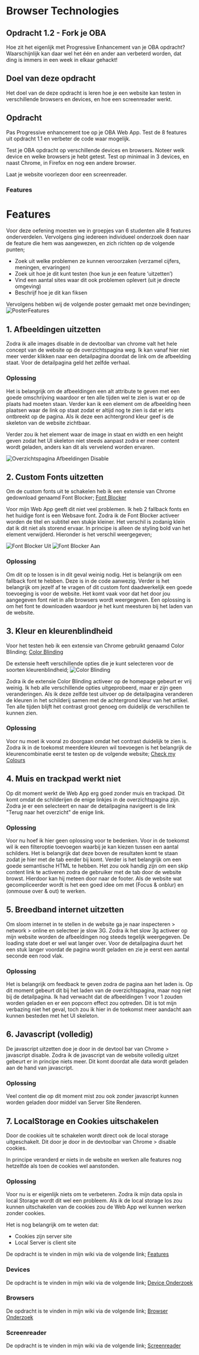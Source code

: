 # Browser Technologies

## Opdracht 1.2 - Fork je OBA

Hoe zit het eigenlijk met Progressive Enhancement van je OBA opdracht? Waarschijnlijk kan daar wel het één en ander aan verbeterd worden, dat ding is immers in een week in elkaar gehackt!

## Doel van deze opdracht

Het doel van de deze opdracht is leren hoe je een website kan testen in verschillende browsers en devices, en hoe een screenreader werkt.

## Opdracht

Pas Progressive enhancement toe op je OBA Web App. Test de 8 features uit opdracht 1.1 en verbeter de code waar mogelijk.

Test je OBA opdracht op verschillende devices en browsers. Noteer welk device en welke browsers je hebt getest. Test op minimaal in 3 devices, en naast Chrome, in Firefox en nog een andere browser.

Laat je website voorlezen door een screenreader.

### Features

# Features

Voor deze oefening moesten we in groepjes van 6 studenten alle 8 features onderverdelen. Vervolgens ging iedereen individueel onderzoek doen naar de feature die hem was aangewezen, en zich richten op de volgende punten;

- Zoek uit welke problemen ze kunnen veroorzaken (verzamel cijfers, meningen, ervaringen)
- Zoek uit hoe je dit kunt testen (hoe kun je een feature ‘uitzetten’)
- Vind een aantal sites waar dit ook problemen oplevert (uit je directe omgeving)
- Beschrijf hoe je dit kan fiksen

Vervolgens hebben wij de volgende poster gemaakt met onze bevindingen;
![PosterFeatures](/docs/img/PosterFeatures.png)

## 1. Afbeeldingen uitzetten

Zodra ik alle images disable in de devtoolbar van chrome valt het hele concept van de website op de overzichtspagina weg. Ik kan vanaf hier niet meer verder klikken naar een detailpagina doordat de link om de afbeelding staat. Voor de detailpagina geld het zelfde verhaal.

### Oplossing

Het is belangrijk om de afbeeldingen een alt attribute te geven met een goede omschrijving waardoor er ten alle tijden wel te zien is wat er op de plaats had moeten staan. Verder kan ik een element om de afbeelding heen plaatsen waar de link op staat zodat er altijd nog te zien is dat er iets ontbreekt op de pagina. Als ik deze een achtergrond kleur geef is de skeleton van de website zichtbaar.

Verder zou ik het element waar de image in staat en width en een height geven zodat het UI skeleton niet steeds aanpast zodra er meer content wordt geladen, anders kan dit als vervelend worden ervaren.

![Overzichtspagina Afbeeldingen Disable](/docs/img/afbeeldingDisable.png)

## 2. Custom Fonts uitzetten

Om de custom fonts uit te schakelen heb ik een extensie van Chrome gedownload genaamd Font Blocker;
[Font Blocker](https://chrome.google.com/webstore/detail/font-blocker/knpgaobajhnhgkhhoopjepghknapnikl?hl=nl)

Voor mijn Web App geeft dit niet veel problemen. Ik heb 2 fallback fonts en het huidige font is een Websave font. Zodra ik de Font Blocker activeer worden de titel en subtitel een stukje kleiner. Het verschil is zodanig klein dat ik dit niet als storend ervaar. In principe is alleen de styling bold van het element verwijderd. Hieronder is het verschil weergegeven;

![Font Blocker Uit](/docs/img/fontBlockerOff.png)
![Font Blocker Aan](/docs/img/fontBlockerOn.png)

### Oplossing

Om dit op te lossen is in dit geval weinig nodig. Het is belangrijk om een fallback font te hebben. Deze is in de code aanwezig. Verder is het belangrijk om jezelf af te vragen of dit custom font daadwerkelijk een goede toevoeging is voor de website. Het komt vaak voor dat het door jou aangegeven font niet in alle browsers wordt weergegeven. Een oplossing is om het font te downloaden waardoor je het kunt meesturen bij het laden van de website.

## 3. Kleur en kleurenblindheid

Voor het testen heb ik een extensie van Chrome gebruikt genaamd Color Blinding;
[Color Blinding](https://chrome.google.com/webstore/detail/colorblinding/dgbgleaofjainknadoffbjkclicbbgaa/related)

De extensie heeft verschillende opties die je kunt selecteren voor de soorten kleurenblindheid;
![Color Blinding](/docs/img/ColorBlinding.png)

Zodra ik de extensie Color Blinding activeer op de homepage gebeurt er vrij weinig. Ik heb alle verschillende opties uitgeprobeerd, maar er zijn geen veranderingen. Als ik deze zelfde test uitvoer op de detailpagina veranderen de kleuren in het schilderij samen met de achtergrond kleur van het artikel. Ten alle tijden blijft het contrast groot genoeg om duidelijk de verschillen te kunnen zien.

### Oplossing

Voor nu moet ik vooral zo doorgaan omdat het contrast duidelijk te zien is. Zodra ik in de toekomst meerdere kleuren wil toevoegen is het belangrijk de kleurencombinatie eerst te testen op de volgende website;
[Check my Colours](https://www.checkmycolours.com/)

## 4. Muis en trackpad werkt niet

Op dit moment werkt de Web App erg goed zonder muis en trackpad. Dit komt omdat de schilderijen de enige linkjes in de overzichtspagina zijn. Zodra je er een selecteert en naar de detailpagina navigeert is de link "Terug naar het overzicht" de enige link.

### Oplossing

Voor nu hoef ik hier geen oplossing voor te bedenken. Voor in de toekomst wil ik een filteroptie toevoegen waarbij je kan kiezen tussen een aantal schilders. Het is belangrijk dat deze boven de resultaten komt te staan zodat je hier met de tab eerder bij komt. Verder is het belangrijk om een goede semantische HTML te hebben. Het zou ook handig zijn om een skip content link te activeren zodra de gebruiker met de tab door de website browst. Hierdoor kan hij meteen door naar de footer. Als de website wat gecompliceerder wordt is het een goed idee om met (Focus & onblur) en (onmouse over & out) te werken.

## 5. Breedband internet uitzetten

Om sloom internet in te stellen in de website ga je naar inspecteren > network > online en selecteer je slow 3G.
Zodra ik het slow 3g activeer op mijn website worden de afbeeldingen nog steeds tegelijk weergegeven. De loading state doet er wel wat langer over. Voor de detailpagina duurt het een stuk langer voordat de pagina wordt geladen en zie je eerst een aantal seconde een rood vlak.

### Oplossing

Het is belangrijk om feedback te geven zodra de pagina aan het laden is. Op dit moment gebeurt dit bij het laden van de overzichtspagina, maar nog niet bij de detailpagina. Ik had verwacht dat de afbeeldingen 1 voor 1 zouden worden geladen en er een popcorn effect zou optreden. Dit is tot mijn verbazing niet het geval, toch zou ik hier in de toekomst meer aandacht aan kunnen besteden met het UI skeleton.

## 6. Javascript (volledig)

De javascript uitzetten doe je door in de devtool bar van Chrome > javascript disable.
Zodra ik de javascript van de website volledig uitzet gebeurt er in principe niets meer. Dit komt doordat alle data wordt geladen aan de hand van javascript.

### Oplossing

Veel content die op dit moment mist zou ook zonder javascript kunnen worden geladen door middel van Server Site Renderen.

## 7. LocalStorage en Cookies uitschakelen

Door de cookies uit te schakelen wordt direct ook de local storage uitgeschakelt. Dit door je door in de devtoolbar van Chrome > disable cookies.

In principe veranderd er niets in de website en werken alle features nog hetzelfde als toen de cookies wel aanstonden.

### Oplossing

Voor nu is er eigenlijk niets om te verbeteren. Zodra ik mijn data opsla in local Storage wordt dit wel een probleem. Als ik de local storage los zou kunnen uitschakelen van de cookies zou de Web App wel kunnen werken zonder cookies.

Het is nog belangrijk om te weten dat:

- Cookies zijn server site
- Local Server is client site

De opdracht is te vinden in mijn wiki via de volgende link;
[Features](https://github.com/Zeijls/browser-technologies-1920/wiki/Features)

### Devices

De opdracht is te vinden in mijn wiki via de volgende link;
[Device Onderzoek](https://github.com/Zeijls/browser-technologies-1920/wiki/Device-onderzoek)

### Browsers

De opdracht is te vinden in mijn wiki via de volgende link;
[Browser Onderzoek](https://github.com/Zeijls/browser-technologies-1920/wiki/Browser-Onderzoek)

### Screenreader

De opdracht is te vinden in mijn wiki via de volgende link;
[Screenreader](https://github.com/Zeijls/browser-technologies-1920/wiki/Screenreader)
